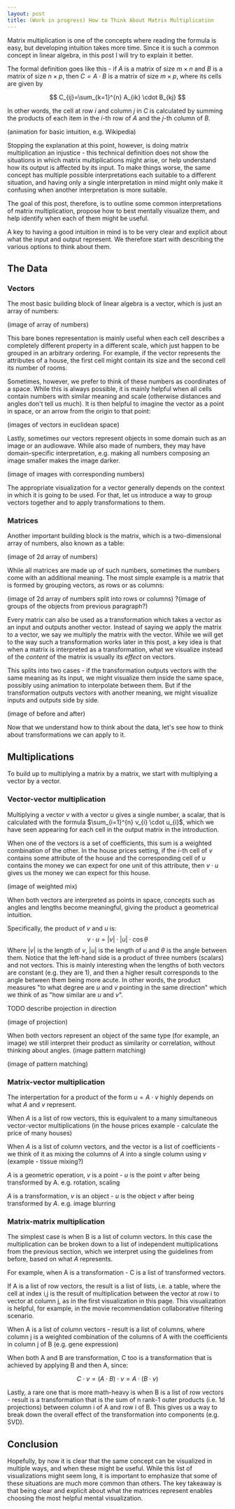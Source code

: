 ```yaml
---
layout: post
title: (Work in progress) How to Think About Matrix Multiplication
---
```


Matrix multiplication is one of the concepts where reading the formula is easy, but developing intuition takes more time. Since it is such a common concept in linear algebra, in this post I will try to explain it better.

The formal definition goes like this - if $A$ is a matrix of size $m \times n$ and $B$ is a matrix of size $n \times p$, then $C = A \cdot B$ is a matrix of size $m \times p$, where its cells are given by

$$ C_{ij}=\sum_{k=1}^{n} A_{ik} \cdot B_{kj} $$

In other words, the cell at row $i$ and column $j$ in $C$ is calculated by summing the products of each item in the $i$-th row of $A$ and the $j$-th column of $B$.

(animation for basic intuition, e.g. Wikipedia)

Stopping the explanation at this point, however, is doing matrix multiplication an injustice - this technical definition does not show the situations in which matrix multiplications might arise, or help understand how its output is affected by its input. To make things worse, the same concept has multiple possible interpretations each suitable to a different situation, and having only a single interpretation in mind might only make it confusing when another interpretation is more suitable.

The goal of this post, therefore, is to outline some common interpretations of matrix multiplication, propose how to best mentally visualize them, and help identify when each of them might be useful.

A key to having a good intuition in mind is to be very clear and explicit about what the input and output represent. We therefore start with describing the various options to think about them.

## The Data

### Vectors

The most basic building block of linear algebra is a vector, which is just an array of numbers:

(image of array of numbers)

This bare bones representation is mainly useful when each cell describes a completely different property in a different scale, which just happen to be grouped in an arbitrary ordering. For example, if the vector represents the attributes of a house, the first cell might contain its size and the second cell its number of rooms.

Sometimes, however, we prefer to think of these numbers as coordinates of a space. While this is always possible, it is mainly helpful when all cells contain numbers with similar meaning and scale (otherwise distances and angles don't tell us much). It is then helpful to imagine the vector as a point in space, or an arrow from the origin to that point:

(images of vectors in euclidean space)

Lastly, sometimes our vectors represent objects in some domain such as an image or an audiowave. While also made of numbers, they may have domain-specific interpretation, e.g. making all numbers composing an image smaller makes the image darker.

(image of images with corresponding numbers)

The appropriate visualization for a vector generally depends on the context in which it is going to be used. For that, let us introduce a way to group vectors together and to apply transformations to them.

### Matrices

Another important building block is the matrix, which is a two-dimensional array of numbers, also known as a table:

(image of 2d array of numbers)

While all matrices are made up of such numbers, sometimes the numbers come with an additional meaning. The most simple example is a matrix that is formed by grouping vectors, as rows or as columns:

(image of 2d array of numbers split into rows or columns)
?(image of groups of the objects from previous paragraph?)

Every matrix can also be used as a transformation which takes a vector as an input and outputs another vector. Instead of saying we apply the matrix to a vector, we say we multiply the matrix with the vector. While we will get to the way such a transformation works later in this post, a key idea is that when a matrix is interpreted as a transformation, what we visualize instead of the *content* of the matrix is usually its *effect* on vectors.

This splits into two cases - if the transformation outputs vectors with the same meaning as its input, we might visualize them inside the same space, possibly using animation to interpolate between them. But if the transformation outputs vectors with another meaning, we might visualize inputs and outputs side by side. 

(image of before and after)

Now that we understand how to think about the data, let's see how to think about transformations we can apply to it. 

## Multiplications

To build up to multiplying a matrix by a matrix, we start with multiplying a vector by a vector.

### Vector-vector multiplication

Multiplying a vector $v$ with a vector $u$ gives a single number, a scalar, that is calculated with the formula $\sum_{i=1}^{n} v_{i} \cdot u_{i}$, which we have seen appearing for each cell in the output matrix in the introduction. 

When one of the vectors is a set of coefficients, this sum is a weighted combination of the other. In the house prices setting, if the $i$-th cell of $v$ contains some attribute of the house and the corresponding cell of $u$ contains the money we can expect for one unit of this attribute, then $v \cdot u$ gives us the money we can expect for this house.

(image of weighted mix)

When both vectors are interpreted as points in space, concepts such as angles and lengths become meaningful, giving the product a geometrical intuition. 

Specifically, the product of $v$ and $u$ is: 
$$ v \cdot u = |v| \cdot |u| \cdot \cos \theta $$
Where $|v|$ is the length of $v$, $|u|$ is the length of $u$ and $\theta$ is the angle between them. Notice that the left-hand side is a product of three numbers (scalars) and not vectors. This is mainly interesting when the lengths of both vectors are constant (e.g. they are 1), and then a higher result corresponds to the angle between them being more acute. In other words, the product measures "to what degree are $u$ and $v$ pointing in the same direction" which we think of as "how similar are $u$ and $v$".

TODO describe projection in direction

(image of projection)

When both vectors represent an object of the same type (for example, an image) we still interpret their product as similarity or correlation, without thinking about angles. (image pattern matching)

(image of pattern matching)

### Matrix-vector multiplication

The interpertation for a product of the form $u = A \cdot v$ highly depends on what $A$ and $v$ represent.

When $A$ is a list of row vectors, this is equivalent to a many simultaneous vector-vector multiplications (in the house prices example - calculate the price of many houses)

When $A$ is a list of column vectors, and the vector is a list of coefficients - we think of it as mixing the columns of $A$ into a single column using $v$  (example - tissue mixing?)

$A$ is a geometric operation, $v$ is a point - $u$ is the point $v$ after being transformed by A. e.g. rotation, scaling

$A$ is a transformation, $v$ is an object - $u$ is the object $v$ after being transformed by $A$. e.g. image blurring

### Matrix-matrix multiplication

The simplest case is when B is a list of column vectors. In this case the multiplication can be broken down to a list of independent multiplications from the previous section, which we interpret using the guidelines from before, based on what $A$ represents.

For example, when A is a transformation - C is a list of transformed vectors.

If A is a list of row vectors, the result is a list of lists, i.e. a table, where the cell at index i,j is the result of multiplication between the vector at row i to vector at column j, as in the first visualization in this page. This visualization is helpful, for example, in the movie recommendation collaborative filtering scenario. 

When A is a list of column vectors - result is a list of columns, where column j is a weighted combination of the columns of A with the coefficients in column j of B (e.g. gene expression)

When both A and B are transformation, C too is a transformation that is achieved by applying B and then A, since:

$$C \cdot v = (A \cdot B) \cdot v = A \cdot (B \cdot v)$$

Lastly, a rare one that is more math-heavy is when B is a list of row vectors - result is a transformation that is the sum of n rank-1 outer products (i.e. 1d projections) between column i of A and row i of B. This gives us a way to break down the overall effect of the transformation into components (e.g. SVD).

## Conclusion

Hopefully, by now it is clear that the same concept can be visualized in multiple ways, and when these might be useful. While this list of visualizations might seem long, it is important to emphasize that some of these situations are much more common than others. The key takeaway is that being clear and explicit about what the matrices represent enables choosing the most helpful mental visualization.

